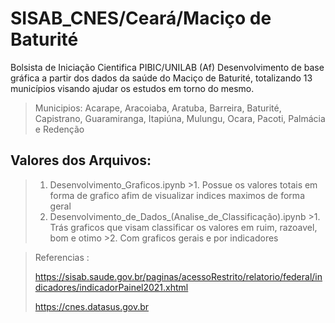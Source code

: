 # SISAB_CNES/Ceará/Maciço de Baturité 
Bolsista de Iniciação Cientifica   PIBIC/UNILAB (Af)
Desenvolvimento de base gráfica a partir dos dados da saúde do Maciço de Baturité, totalizando 13 municípios visando ajudar os estudos em torno do mesmo.
> Municipios: 
  > Acarape, Aracoiaba, Aratuba, Barreira, Baturité, Capistrano, Guaramiranga, Itapiúna, Mulungu, Ocara, Pacoti, Palmácia e Redenção

## Valores dos Arquivos: 
   >1. Desenvolvimento_Graficos.ipynb 
      >1. Possue os valores totais em forma de grafico afim de visualizar indices maximos de forma geral
   >2. Desenvolvimento_de_Dados_(Analise_de_Classificação).ipynb
      >1. Trás graficos que visam classificar os valores em ruim, razoavel, bom e otimo 
      >2. Com graficos gerais e por indicadores


> Referencias : 
  > 
  > https://sisab.saude.gov.br/paginas/acessoRestrito/relatorio/federal/indicadores/indicadorPainel2021.xhtml
  > 
  > https://cnes.datasus.gov.br
